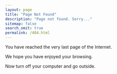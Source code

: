 ```yaml
---
layout: page
title: "Page Not Found"
description: "Page not found. Sorry..."
sitemap: false
search_omit: true
permalink: /404.html
---  
```


You have reached the very last page of the Internet.

We hope you have enjoyed your browsing.

Now turn off your computer and go outside.

<script type="text/javascript">
  var GOOG_FIXURL_LANG = 'en';
  var GOOG_FIXURL_SITE = '{{ site.url }}'
</script>
<script type="text/javascript"
  src="//linkhelp.clients.google.com/tbproxy/lh/wm/fixurl.js">
</script>
